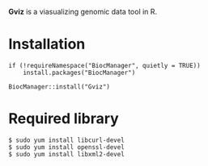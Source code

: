 **Gviz** is a viasualizing genomic data tool in R.

# Installation
```
if (!requireNamespace("BiocManager", quietly = TRUE))
    install.packages("BiocManager")

BiocManager::install("Gviz")
```

# Required library
```
$ sudo yum install libcurl-devel
$ sudo yum install openssl-devel
$ sudo yum install libxml2-devel
```

